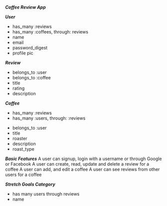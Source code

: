 ***Coffee Review App***

***User***
- has_many :reviews
- has_many :coffees, through: reviews
- name
- email
- password_digest
- profile pic

***Review***
- belongs_to :user
- belongs_to :coffee
- title
- rating
- description


***Coffee***
- has_many :reviews
- has_many :users, through: :reviews
<!-- - belongs_to :category -->
- belongs_to :user
- title
- roaster
- description
- roast_type

***Basic Features***
A user can signup, login with a username or through Google or Facebook
A user can create, read, update and delete a review for a coffee
A user can add, and edit a coffee
A user can see reviews from other users for a coffee


***Stretch Goals
Category***
- has many users through reviews
- name

<!--
Comment
- belongs_to :user
- belongs_to :coffee
- text -->
